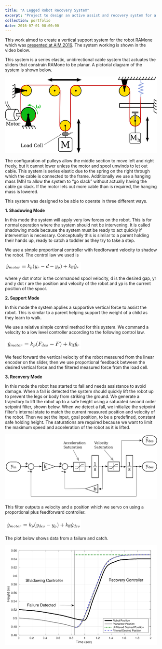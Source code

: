 ```yaml
---
title: "A Legged Robot Recovery System"
excerpt: "Project to design an active assist and recovery system for a planar bipedal robot. <br/><img src='/images/ramonePreview.jpg'>"
collection: portfolio
date: 2016-07-01 00:00:00
---
```


This work aimed to create a vertical support system for the robot RAMone which was [presented at AIM 2016](https://ieeexplore.ieee.org/document/7576893). The system working is shown in the video below.



This system is a series elastic, unidirectional cable system that actuates the sliders that constrain RAMone to be planar. A pictorial diagram of the system is shown below.

<img src='/images/recoverySystem.png'>

The configuration of pulleys allow the middle section to move left and right freely, but it cannot lower unless the motor and spool unwinds to let out cable. This system is series elastic due to the spring on the right through which the cable is connected to the frame. Additionally we use a hanging mass (Mh) to allow the system to “go slack” without actually having the cable go slack. If the motor lets out more cable than is required, the hanging mass is lowered.

This system was designed to be able to operate in three different ways.

__1. Shadowing Mode__

In this mode the system will apply very low forces on the robot. This is for normal operation where the system should not be intervening. It is called shadowing mode because the system must be ready to act quickly if intervention is necessary. Conceptually this is similar to a parent holding their hands up, ready to catch a toddler as they try to take a step.

We use a simple proportional controller with feedforward velocity to shadow the robot. The control law we used is

<img src='/images/shadowcontrol.png' height="50%" width="50%">

where y dot motor is the commanded spool velocity, d is the desired gap, yr and y dot r are the position and velocity of the robot and yp is the current position of the spool.

__2. Support Mode__

In this mode the system applies a supportive vertical force to assist the robot. This is similar to a parent helping support the weight of a child as they learn to walk.

We use a relative simple control method for this system. We command a velocity to a low level controller according to the following control law.

<img src='/images/forcecontrol.png' height="50%" width="50%">

We feed forward the vertical velocity of the robot measured from the linear encoder on the slider, then we use proportional feedback between the desired vertical force and the filtered measured force from the load cell.

__3. Recovery Mode__

In this mode the robot has started to fall and needs assistance to avoid damage. When a fall is detected the system should quickly lift the robot up to prevent the legs or body from striking the ground. We generate a trajectory to lift the robot up to a safe height using a saturated second order setpoint filter, shown below. When we detect a fall, we initialize the setpoint filter's internal state to match the current measured position and velocity of the robot. Then we set the input, goal position, to be a predefined, constant safe holding height. The saturations are required because we want to limit the maximum speed and acceleration of the robot as it is lifted.

<img src='/images/setpointfilter.png'>

This filter outputs a velocity and a position which we servo on using a proportional plus feedforward controller.

<img src='/images/recoveryControl.png' height="50%" width="50%">

The plot below shows data from a failure and catch.

<img src='/images/recoveryplot.png'>




